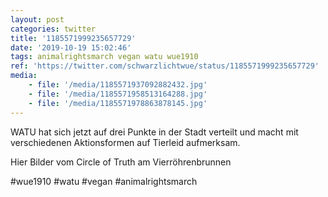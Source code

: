 ```yaml
---
layout: post
categories: twitter
title: '1185571999235657729'
date: '2019-10-19 15:02:46'
tags: animalrightsmarch vegan watu wue1910
ref: 'https://twitter.com/schwarzlichtwue/status/1185571999235657729'
media:
    - file: '/media/1185571937092882432.jpg'
    - file: '/media/1185571958513164288.jpg'
    - file: '/media/1185571978863878145.jpg'
---
```

WATU hat sich jetzt auf drei Punkte in der Stadt verteilt und macht mit verschiedenen Aktionsformen auf Tierleid aufmerksam.



Hier Bilder vom Circle of Truth am Vierröhrenbrunnen

#wue1910 #watu #vegan #animalrightsmarch  

